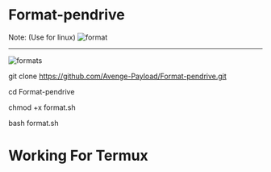 # Format-pendrive

Note: (Use for linux)
![format](https://user-images.githubusercontent.com/76620513/112011826-a5c82780-8b4e-11eb-9d2f-9d4f0ce4b5bf.png)

<hr>

![formats](https://user-images.githubusercontent.com/76620513/112012087-e627a580-8b4e-11eb-92fc-dbf3c5ffd40a.png)

git clone https://github.com/Avenge-Payload/Format-pendrive.git

cd Format-pendrive

chmod +x format.sh

bash format.sh

<h1>Working For Termux</h1>
